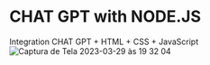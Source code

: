 # CHAT GPT with NODE.JS
Integration CHAT GPT + HTML + CSS + JavaScript
![Captura de Tela 2023-03-29 às 19 32 04](https://user-images.githubusercontent.com/18150462/228682612-0cefbcd8-8277-412a-a12d-0c5dd62bead7.png)
